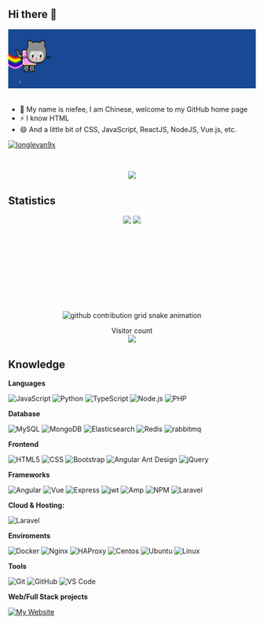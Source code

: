 ## Hi there 👋
<div align="center">
    <img src="https://raw.githubusercontent.com/Niefee/niefee/master/assets/fly.webp" height="120px" />
</div>

<br/>

- 🌱 My name is niefee, I am Chinese, welcome to my GitHub home page
- ⚡ I know HTML
- 😄 And a little bit of CSS, JavaScript, ReactJS, NodeJS, Vue.js, etc.

<p>
	<a href="https://github.com/longlevan9x">
		<img src="https://img.shields.io/github/followers/longlevan9x?label=Followers" alt="longlevan9x" />
	</a>
</p>
<br/>
<p align="center">
	<a href="https://github.com/longlevan9x">
		<img src="https://readme-typing-svg.herokuapp.com?lines=Hello!;こんにちは!;Xin Chào!&center=true&width=380&height=45">
	</a>
</p>


## Statistics 

<p align="center" style="height: 180px;">
    <img style="height:10rem" src="https://github-readme-stats.vercel.app/api?username=longlevan9x&show_icons=true&count_private=true&hide=stars&include_all_commits=false&theme=material-palenight" />
    <img style="height:10rem;" src="https://github-readme-streak-stats.herokuapp.com/?user=longlevan9x&theme=material-palenight&show_icons=true&border=e4e2e2" />
</p>

<div align="center">
    <picture align="center">
      <source media="(prefers-color-scheme: dark)" srcset="https://raw.githubusercontent.com/longlevan9x/longlevan9x/output/github-contribution-grid-snake.svg">
      <source media="(prefers-color-scheme: light)" srcset="https://raw.githubusercontent.com/longlevan9x/longlevan9x/output/github-contribution-grid-snake.svg">
      <img alt="github contribution grid snake animation" src="https://raw.githubusercontent.com/longlevan9x/longlevan9x/output/github-contribution-grid-snake.svg">
    </picture>
</div>


<p align="center"> 
  <div align="center">Visitor count</div>
  <div align="center">
    <img src="https://profile-counter.glitch.me/longlevan9x/count.svg"/>
  </div> 
</p>

## Knowledge 
**Languages**

![JavaScript](https://img.shields.io/badge/JavaScript%20-%23F7DF1E.svg?logo=javascript&logoColor=black)
![Python](https://img.shields.io/badge/Python%20-%2314354C.svg?logo=python&logoColor=white)
![TypeScript](https://img.shields.io/badge/-TypeScript-007ACC?style=flat&logo=typescript&logoColor=white)
![Node.js](https://img.shields.io/badge/-Node.js-000000?style=flat&logo=node.js&logoColor=339933)
![PHP](https://img.shields.io/badge/PHP%20-%23777BB4?&style=flat&logo=php&logoColor=white)

**Database**

![MySQL](https://img.shields.io/badge/-MySQL-000000?style=flat&logo=MySQL)
![MongoDB](https://img.shields.io/badge/-MongoDB-000000?style=flat&logo=MongoDB)
![Elasticsearch](https://img.shields.io/badge/-ElasticSearch-005571?style=flat&logo=ElasticSearch)
![Redis](https://img.shields.io/badge/-Redis-DC382D?style=flat&logo=Redis&logoColor=white)
![rabbitmq](https://img.shields.io/badge/-rabbitmq-FF6600?style=flat&logo=rabbitmq&logoColor=white)

**Frontend**

![HTML5](https://img.shields.io/badge/-HTML5-000000?style=flat&logo=HTML5)
![CSS](https://img.shields.io/badge/-CSS-000000?style=flat&logo=CSS3)
![Bootstrap](https://img.shields.io/badge/Bootstrap%20-%23150458.svg?logo=Bootstrap&logoColor=white)
![Angular Ant Design](https://img.shields.io/badge/-Angular_Ant_Design-000000?style=flat&logo=Ant-Design)
![jQuery](https://img.shields.io/badge/-jQuery-000000?style=flat&logo=jQuery&logoColor=0769AD)

**Frameworks**

![Angular](https://img.shields.io/badge/Angular%20-%23D00000.svg?logo=Angular&logoColor=white)
![Vue](https://img.shields.io/badge/Vue.js-35495E?style=flat&logo=vuedotjs&logoColor=4FC08D)
![Express](https://img.shields.io/badge/Express.js-000000?style=flat&logo=express&logoColor=white)
![jwt](https://img.shields.io/badge/JWT-000000?style=flat&logo=JSON%20web%20tokens&logoColor=white)
![Amp](https://img.shields.io/badge/Amp-000?style=flat&logo=amp&logoColor=005AF0)
![NPM](https://img.shields.io/badge/npm-CB3837?style=flat&logo=npm&logoColor=white)
![Laravel](https://img.shields.io/badge/Laravel-FF2D20?style=flat&logo=laravel&logoColor=white)

**Cloud & Hosting:**

![Laravel](https://img.shields.io/badge/Amazon_AWS-232F3E?style=flat&logo=amazon-aws&logoColor=white)

**Enviroments**

![Docker](https://img.shields.io/badge/-Docker-000000?style=flat&logo=Docker&logoColor=F05032)
![Nginx](https://img.shields.io/badge/-Nginx-000000?style=flat&logo=Nginx&logoColor=F05032)
![HAProxy](https://img.shields.io/badge/-HAProxy-000000?style=flat&logo=HAProxy&logoColor=F05032)
![Centos](https://img.shields.io/badge/-Centos-000000?style=flat&logo=Centos&logoColor=F05032)
![Ubuntu](https://img.shields.io/badge/-Ubuntu-000000?style=flat&logo=Ubuntu&logoColor=F05032)
![Linux](https://img.shields.io/badge/-Linux-000000?style=flat&logo=linux&logoColor=FCC624)

**Tools**

![Git](https://img.shields.io/badge/-Git-000000?style=flat&logo=git&logoColor=F05032)
![GitHub](https://img.shields.io/badge/-GitHub-000000?style=flat&logo=github&logoColor=FFFFFF)
![VS Code](https://img.shields.io/badge/VS_Code-0078d7?style=flat&logo=visual-studio-code&logoColor=white)

**Web/Full Stack projects**

[![My Website](https://img.shields.io/badge/-🧬&nbsp;&nbsp;My&nbsp;Website-000000?style=flat)](https://github.com/longlevan9x)

